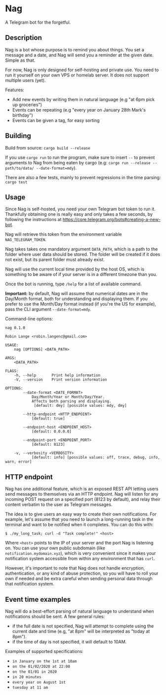# Nag

A Telegram bot for the forgetful.

## Description

Nag is a bot whose purpose is to remind you about things. You set a message and a date, and Nag will send you a reminder at the given date. Simple as that.

For now, Nag is only designed for self-hosting and private use. You need to run it yourself on your own VPS or homelab server. It does not support multiple users (yet).

Features:
* Add new events by writing them in natural language (e.g "at 6pm pick up groceries")
* Events can be repeating (e.g "every year on January 28th Mark's birthday")
* Events can be given a tag, for easy sorting

## Building

Build from source: `cargo build --release`

If you use `cargo run` to run the program, make sure to insert `--` to prevent arguments to Nag from being eaten by cargo (e.g: `cargo run --release -- path/to/data/ --date-format=mdy`).

There are also a few tests, mainly to prevent regressions in the time parsing: `cargo test`

## Usage

Since Nag is self-hosted, you need your own Telegram bot token to run it. Thankfully obtaining one is really easy and only takes a few seconds, by following the instructions at https://core.telegram.org/bots#creating-a-new-bot.

Nag will retrieve this token from the environment variable `NAG_TELEGRAM_TOKEN`.

Nag takes takes one mandatory argument `DATA_PATH`, which is a path to the folder where user data should be stored. The folder will be created if it does not exist, but its parent folder must already exist.

Nag will use the current local time provided by the host OS, which is something to be aware of if your server is in a different timezone than you.

Once the bot is running, type `/help` for a list of available command.

**Important:** by default, Nag will assume that numerical dates are in the Day/Month format, both for understanding and displaying them. If you prefer to use the Month/Day format instead (if you're the US for example), pass the CLI argument `--date-format=mdy`.

Command-line options:

```
nag 0.1.0

Robin Lange <robin.langenc@gmail.com>

USAGE:
    nag [OPTIONS] <DATA_PATH>

ARGS:
    <DATA_PATH>    

FLAGS:
    -h, --help       Print help information
    -V, --version    Print version information

OPTIONS:
        --date-format <DATE_FORMAT>
            Day/Month/Year or Month/Day/Year.
            Affects both parsing and displaying.
             [default: dmy] [possible values: mdy, dmy]

        --http-endpoint <HTTP_ENDPOINT>
            [default: true]

        --endpoint-host <ENDPOINT_HOST>
            [default: 0.0.0.0]

        --endpoint-port <ENDPOINT_PORT>
            [default: 8123]

    -v, --verbosity <VERBOSITY>
            [default: info] [possible values: off, trace, debug, info, warn, error]
```

## HTTP endpoint

Nag has one additional feature, which is an exposed REST API letting users send messages to themselves via an HTTP endpoint. Nag will listen for any incoming POST request on a specified port (8123 by default), and relay their content verbatim to the user as Telegram messages.

The idea is to give users an easy way to create their own notifications. For example, let's assume that you need to launch a long-running task in the terminal and want to be notified when it completes. You can do this with:

```
$ ./my_long_task; curl -d "Task complete!" <host>
```

Where `<host>` points to the IP of your server and the port Nag is listening on. You can use your own public subdomain (like `notification.mydomain.xyz`), which is very convenient since it makes your notification system accessible from within any environment that has `curl`.

However, it's important to note that Nag does not handle encryption, authentication, or any kind of abuse protection, so you will have to roll your own if needed and be extra careful when sending personal data through that notification system.


## Event time examples

Nag will do a best-effort parsing of natural language to understand when notifications should be sent. A few general rules:
* if the full date is not specified, Nag will attempt to complete using the current date and time (e.g, "at 8pm" will be interpreted as "today at 8pm").
* if the time of day is not specified, it will default to 10AM.

Examples of supported specifications:

* `in January on the 1st at 10am`
* `on the 01/02/2020 at 22:00`
* `on the 01/01 in 2020`
* `in 20 minutes`
* `every year on August 1st`
* `tuesday at 11 am`
